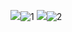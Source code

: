 ![](1.png)![1](https://user-images.githubusercontent.com/75069359/118583482-bbad3e00-b7c7-11eb-924b-78ea20bb31df.png)
![](2.png)![2](https://user-images.githubusercontent.com/75069359/118583493-c10a8880-b7c7-11eb-91b1-7fdfab854243.png)
